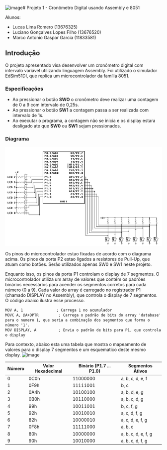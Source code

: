 ![image](https://github.com/user-attachments/assets/6ac4b841-32e8-4cd8-ae7b-e9134a42eca8)# Projeto 1 - Cronômetro Digital usando Assembly e 8051

Alunos:
- Lucas Lima Romero (13676325)
- Luciano Gonçalves Lopes Filho (13676520)
- Marco Antonio Gaspar Garcia (11833581)

## Introdução
O projeto apresentado visa desenvolver um cronômetro digital com intervalo variável utilizando linguagem Assembly. Foi utilizado o simulador EdSim51DI, que replica um microcontrolador da família 8051.

### Especificações
- Ao pressionar o botão **SWO** o cronômetro deve realizar uma contagem de 0 a 9 com intervalo de 0,25s.
- Ao pressionar o botão **SW1** a contagem passa a ser realizada com intervalo de 1s.
- Ao executar o programa, a contagem não se inicia e os display estara desligado ate que **SW0** ou **SW1** sejam pressionados.


### Diagrama

![alt text](https://github.com/lucaslimaromero/SEL0614-Microprocessadores/blob/main/Imagens/Diagrama8051.png)

Os pinos do microcontrolador estao fixadas de acordo com o diagrama acima. Os pinos da porta P2 estao ligados a resistores de Pull-Up, que atuam como botões. Serão utilizados apenas SW0 e SW1 neste projeto. 

Enquanto isso, os pinos da porta P1 controlam o display de 7 segmentos. O microcontrolador utiliza um array de valores que contém os padrões binários necessários para acender os segmentos corretos para cada número (0 a 9). Cada valor do array é carregado no registrador P1 (chamado DISPLAY no Assembly), que controla o display de 7 segmentos. O código abaixo ilustra esse processo.

```
MOV A, 1               ; Carrega 1 no acumulador
MOVC A, @A+DPTR         ; Carrega o padrão de bits do array 'database' para o numero 1, que seria a combinação dos segmentos que forma o número '1'.
MOV DISPLAY, A          ; Envia o padrão de bits para P1, que controla o display
```

Para contexto, abaixo esta uma tabela que mostra o mapeamento de valores para o display 7 segmentos e um esquematico deste mesmo display. 
![image](https://github.com/user-attachments/assets/7c7b2bbe-ec8f-471d-8e00-b2176ad2610a)


| Número | Valor Hexadecimal | Binário (P1.7 ... P1.0) | Segmentos Ativos    |
|--------|-------------------|------------------------|---------------------|
| 0      | 0C0h              | 11000000               | a, b, c, d, e, f     |
| 1      | 0F9h              | 11111001               | b, c                 |
| 2      | 0A4h              | 10100100               | a, b, d, e, g        |
| 3      | 0B0h              | 10110000               | a, b, c, d, g        |
| 4      | 99h               | 10011001               | b, c, f, g           |
| 5      | 92h               | 10010010               | a, c, d, f, g        |
| 6      | 82h               | 10000010               | a, c, d, e, f, g     |
| 7      | 0F8h              | 11111000               | a, b, c              | 
| 8      | 80h               | 10000000               | a, b, c, d, e, f, g  |
| 9      | 90h               | 10010000               | a, b, c, d, f, g     |

